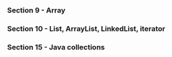 ### Section 9 - Array
### Section 10 - List, ArrayList, LinkedList, iterator
### Section 15 - Java collections


